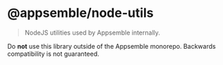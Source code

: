 # @appsemble/node-utils

> NodeJS utilities used by Appsemble internally.

Do **not** use this library outside of the Appsemble monorepo. Backwards compatibility is not
guaranteed.
